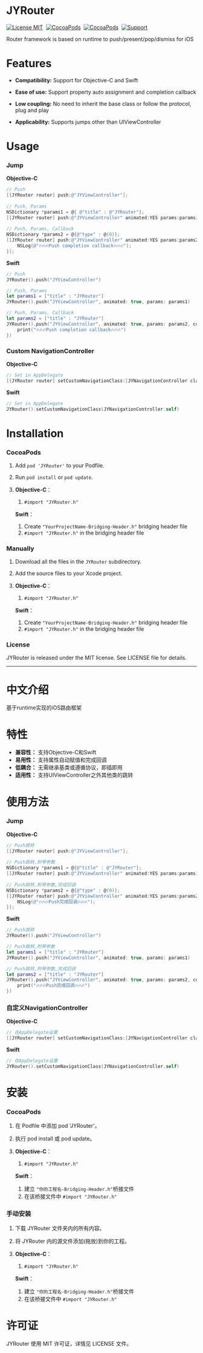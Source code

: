 JYRouter
==============

[![License MIT](https://img.shields.io/badge/license-MIT-green.svg?style=flat)](https://raw.githubusercontent.com/Job-Yang/JYRouter/master/LICENSE) 
[![CocoaPods](http://img.shields.io/cocoapods/v/JYRouter.svg?style=flat)](http://cocoapods.org/?q=JYRouter) 
[![CocoaPods](http://img.shields.io/cocoapods/p/JYRouter.svg?style=flat)](http://cocoapods.org/?q=JYRouter) 
[![Support](https://img.shields.io/badge/support-iOS%208%2B%20-blue.svg?style=flat)](https://www.apple.com/nl/ios/) 


Router framework  is based on runtime to push/present/pop/dismiss for iOS



Features
==============

- **Compatibility:** Support for Objective-C and Swift

- **Ease of use:**   Support property auto assignment and completion callback

- **Low coupling:**  No need to inherit the base class or follow the protocol, plug and play

- **Applicability:** Supports jumps other than UIViewController




Usage
==============

### Jump 
**Objective-C**
```Objective-C
// Push
[[JYRouter router] push:@"JYViewController"];
	
// Push, Params
NSDictionary *params1 = @{ @"title" : @"JYRouter"};
[[JYRouter router] push:@"JYViewController" animated:YES params:params1];
	
// Push, Params, Callback
NSDictionary *params2 = @{@"type" : @(0)};
[[JYRouter router] push:@"JYViewController" animated:YES params:params2 completion:^{
	NSLog(@"🔥🔥🔥Push completion callback🔥🔥🔥");
}];
```

**Swift** 
```Swift
// Push
JYRouter().push("JYViewController")

// Push, Params
let params1 = ["title" : "JYRouter"]
JYRouter().push("JYViewController", animated: true, params: params1)

// Push, Params, Callback
let params2 = ["title" : "JYRouter"]
JYRouter().push("JYViewController", animated: true, params: params2, completion: {
	print("🔥🔥🔥Push completion callback🔥🔥🔥")
})
```

###  Custom NavigationController
**Objective-C**
```Objective-C
// Set in AppDelegate
[[JYRouter router] setCustomNavigationClass:[JYNavigationController class]];
```

**Swift** 
```Swift
// Set in AppDelegate
JYRouter().setCustomNavigationClass(JYNavigationController.self)
```



Installation
==============

### CocoaPods
1. Add `pod 'JYRouter'` to your Podfile.
2. Run `pod install` or `pod update`.
3. **Objective-C**：
	1. `#import "JYRouter.h"`

   **Swift**：
	1. Create `"YourProjectName-Bridging-Header.h"` bridging header file
	2. `#import "JYRouter.h"` in the bridging header file

### Manually
1. Download all the files in the `JYRouter` subdirectory.
2. Add the source files to your Xcode project.
3. **Objective-C**：
	1. `#import "JYRouter.h"`

   **Swift**：
	1. Create `"YourProjectName-Bridging-Header.h"` bridging header file
	2. `#import "JYRouter.h"` in the bridging header file


### License
JYRouter is released under the MIT license. See LICENSE file for details.

---



中文介绍
==============

基于runtime实现的iOS路由框架



特性
==============

- **兼容性：** 支持Objective-C和Swift
- **易用性：** 支持属性自动赋值和完成回调
- **低耦合：** 无需继承基类或遵循协议，即插即用
- **适用性：** 支持UIViewController之外其他类的跳转




使用方法
==============

### Jump 
**Objective-C**
```Objective-C
// Push跳转
[[JYRouter router] push:@"JYViewController"];
	
// Push跳转,附带参数
NSDictionary *params1 = @{@"title" : @"JYRouter"};
[[JYRouter router] push:@"JYViewController" animated:YES params:params1];
	
// Push跳转,附带参数,完成回调
NSDictionary *params2 = @{@"type" : @(0)};
[[JYRouter router] push:@"JYViewController" animated:YES params:params2 completion:^{
	NSLog(@"🔥🔥🔥Push完成回调🔥🔥🔥");
}];
```

**Swift** 
```Swift
// Push跳转
JYRouter().push("JYViewController")

// Push跳转,附带参数
let params1 = ["title" : "JYRouter"]
JYRouter().push("JYViewController", animated: true, params: params1)

// Push跳转,附带参数,完成回调
let params2 = ["title" : "JYRouter"]
JYRouter().push("JYViewController", animated: true, params: params2, completion: {
	print("🔥🔥🔥Push完成回调🔥🔥🔥")
})
```

###  自定义NavigationController
**Objective-C**
```Objective-C
// 在AppDelegate设置
[[JYRouter router] setCustomNavigationClass:[JYNavigationController class]];
```

**Swift** 
```Swift
// 在AppDelegate设置
JYRouter().setCustomNavigationClass(JYNavigationController.self)
```



安装
==============

### CocoaPods
1. 在 Podfile 中添加 pod 'JYRouter'。
2. 执行 pod install 或 pod update。
3. **Objective-C**：
	1. `#import "JYRouter.h"`

   **Swift**：
	1. 建立 `"你的工程名-Bridging-Header.h"`桥接文件
	2. 在该桥接文件中 `#import "JYRouter.h"`

### 手动安装
1. 下载 JYRouter 文件夹内的所有内容。
2. 将 JYRouter 内的源文件添加(拖放)到你的工程。
3. **Objective-C**：
	1. `#import "JYRouter.h"`

   **Swift**：
	1. 建立 `"你的工程名-Bridging-Header.h"`桥接文件
	2. 在该桥接文件中 `#import "JYRouter.h"`

许可证
==============
JYRouter 使用 MIT 许可证，详情见 LICENSE 文件。
